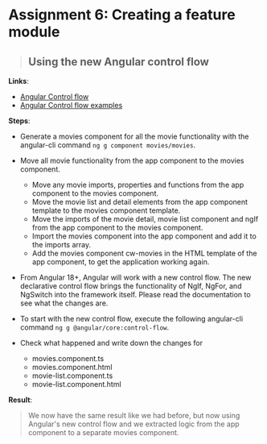 Assignment 6: Creating a feature module
==============================================

> ## Using the new Angular control flow

**Links**:
- [Angular Control flow](https://angular.io/guide/control_flow)
- [Angular Control flow examples](https://medium.com/@ayushgrwl365/introducing-new-control-flow-in-angular-17-89e67903daed)

**Steps**:
- Generate a movies component for all the movie functionality with the angular-cli command `ng g component movies/movies`.
- Move all movie functionality from the app component to the movies component.
  - Move any movie imports, properties and functions from the app component to the movies component.
  - Move the movie list and detail elements from the app component template to the movies component template.
  - Move the imports of the movie detail, movie list component and ngIf from the app component to the movies component.
  - Import the movies component into the app component and add it to the imports array.
  - Add the movies component cw-movies in the HTML template of the app component, to get the application working again.

- From Angular 18+, Angular will work with a new control flow. The new declarative control flow brings the functionality of NgIf, NgFor, and NgSwitch into the framework itself. Please read the documentation to see what the changes are.
- To start with the new control flow, execute the following angular-cli command `ng g @angular/core:control-flow`.
- Check what happened and write down the changes for
  - movies.component.ts
  - movies.component.html
  - movie-list.component.ts
  - movie-list.component.html

**Result**:
> We now have the same result like we had before, but now using Angular's new control flow and we extracted logic from the app component to a separate movies component.